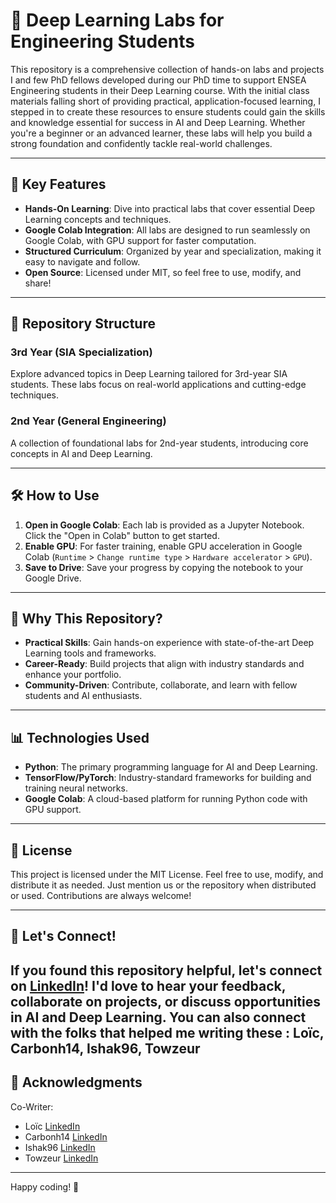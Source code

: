 
# 🚀 Deep Learning Labs for Engineering Students

This repository is a comprehensive collection of hands-on labs and projects I and few PhD fellows developed during our PhD time to support ENSEA Engineering students in their Deep Learning course. With the initial class materials falling short of providing practical, application-focused learning, I stepped in to create these resources to ensure students could gain the skills and knowledge essential for success in AI and Deep Learning. Whether you're a beginner or an advanced learner, these labs will help you build a strong foundation and confidently tackle real-world challenges.

---

## 🌟 Key Features

- **Hands-On Learning**: Dive into practical labs that cover essential Deep Learning concepts and techniques.
- **Google Colab Integration**: All labs are designed to run seamlessly on Google Colab, with GPU support for faster computation.
- **Structured Curriculum**: Organized by year and specialization, making it easy to navigate and follow.
- **Open Source**: Licensed under MIT, so feel free to use, modify, and share!

---

## 📂 Repository Structure

### **3rd Year (SIA Specialization)**
Explore advanced topics in Deep Learning tailored for 3rd-year SIA students. These labs focus on real-world applications and cutting-edge techniques.

### **2nd Year (General Engineering)**
A collection of foundational labs for 2nd-year students, introducing core concepts in AI and Deep Learning.

---

## 🛠️ How to Use

1. **Open in Google Colab**: Each lab is provided as a Jupyter Notebook. Click the "Open in Colab" button to get started.
2. **Enable GPU**: For faster training, enable GPU acceleration in Google Colab (`Runtime` > `Change runtime type` > `Hardware accelerator` > `GPU`).
3. **Save to Drive**: Save your progress by copying the notebook to your Google Drive.

---

## 🚀 Why This Repository?

- **Practical Skills**: Gain hands-on experience with state-of-the-art Deep Learning tools and frameworks.
- **Career-Ready**: Build projects that align with industry standards and enhance your portfolio.
- **Community-Driven**: Contribute, collaborate, and learn with fellow students and AI enthusiasts.

---

## 📊 Technologies Used

- **Python**: The primary programming language for AI and Deep Learning.
- **TensorFlow/PyTorch**: Industry-standard frameworks for building and training neural networks.
- **Google Colab**: A cloud-based platform for running Python code with GPU support.

---

## 📜 License

This project is licensed under the MIT License. Feel free to use, modify, and distribute it as needed. Just mention us or the repository when distributed or used. Contributions are always welcome!

---

## 🔗 Let's Connect!

If you found this repository helpful, let's connect on [LinkedIn](https://www.linkedin.com/in/tharsansenthivel/)! I'd love to hear your feedback, collaborate on projects, or discuss opportunities in AI and Deep Learning.
You can also connect with the folks that helped me writing these : Loïc, Carbonh14, Ishak96, Towzeur
---

## 🙏 Acknowledgments

Co-Writer: 
- Loïc [LinkedIn](https://www.linkedin.com/in/lo%C3%AFc-jezequel-039a95139/)
- Carbonh14 [LinkedIn](https://www.linkedin.com/in/caroline-bonhomme/)
- Ishak96  [LinkedIn](https://www.linkedin.com/in/ishak-ayad/)
- Towzeur [LinkedIn](https://www.linkedin.com/in/nicolas-larue-1750a6159/)

---

Happy coding! 🚀
